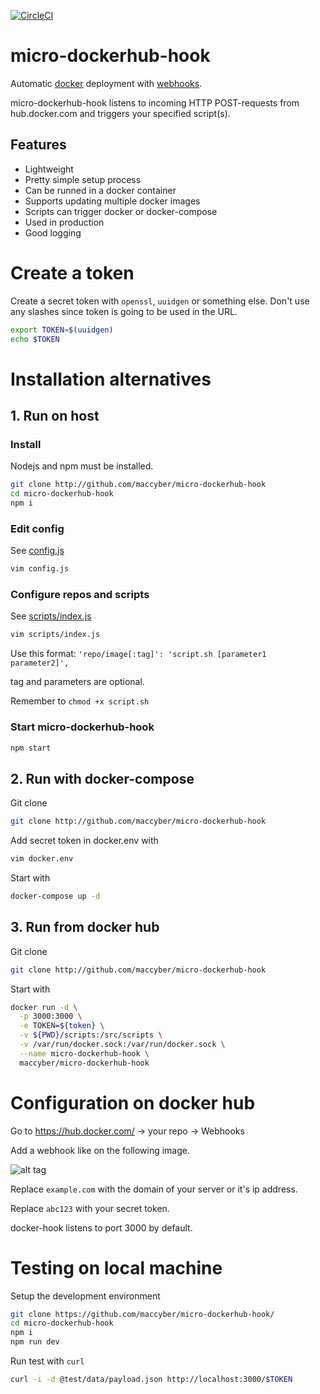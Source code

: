 [![CircleCI](https://circleci.com/gh/etops/micro-dockerhub-hook.svg?style=svg)](https://circleci.com/gh/etops/micro-dockerhub-hook)

# micro-dockerhub-hook

Automatic [docker](https://www.docker.com) deployment with [webhooks](https://docs.docker.com/docker-hub/builds/#webhooks).

micro-dockerhub-hook listens to incoming HTTP POST-requests from hub.docker.com and triggers your specified script(s).

## Features

* Lightweight
* Pretty simple setup process
* Can be runned in a docker container
* Supports updating multiple docker images
* Scripts can trigger docker or docker-compose
* Used in production
* Good logging

# Create a token
Create a secret token with ``openssl``, ``uuidgen`` or something else. Don't use any slashes since token is going to be used in the URL.

```sh
export TOKEN=$(uuidgen)
echo $TOKEN
```

# Installation alternatives

## 1. Run on host

### Install

Nodejs and npm must be installed.

```sh
git clone http://github.com/maccyber/micro-dockerhub-hook
cd micro-dockerhub-hook
npm i
```

### Edit config

See [config.js](config.js)

```sh
vim config.js
```

### Configure repos and scripts

See [scripts/index.js](scripts/index.js)

```sh
vim scripts/index.js
```

Use this format:
`'repo/image[:tag]': 'script.sh [parameter1 parameter2]',`

tag and parameters are optional.

Remember to `chmod +x script.sh`

### Start micro-dockerhub-hook
```sh
npm start
```

## 2. Run with docker-compose

Git clone
```sh
git clone http://github.com/maccyber/micro-dockerhub-hook
```

Add secret token in docker.env with
```sh
vim docker.env
```

Start with
```sh
docker-compose up -d
```

## 3. Run from docker hub

Git clone
```sh
git clone http://github.com/maccyber/micro-dockerhub-hook
```

Start with
```sh
docker run -d \
  -p 3000:3000 \
  -e TOKEN=${token} \
  -v ${PWD}/scripts:/src/scripts \
  -v /var/run/docker.sock:/var/run/docker.sock \
  --name micro-dockerhub-hook \
  maccyber/micro-dockerhub-hook
```

# Configuration on docker hub

Go to https://hub.docker.com/ -> your repo -> Webhooks

Add a webhook like on the following image.

![alt tag](http://bildr.no/image/cFIrR0Ir.jpeg)

Replace ``example.com`` with the domain of your server or it's ip address.

Replace ``abc123`` with your secret token.

docker-hook listens to port 3000 by default.

# Testing on local machine

Setup the development environment

```sh
git clone https://github.com/maccyber/micro-dockerhub-hook/
cd micro-dockerhub-hook
npm i
npm run dev
```

Run test with ```curl```

```sh
curl -i -d @test/data/payload.json http://localhost:3000/$TOKEN
```
